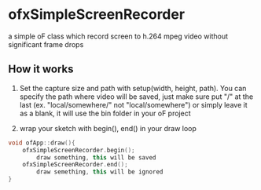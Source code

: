 # ofxSimpleScreenRecorder
a simple oF class which record screen to h.264 mpeg video without significant frame drops

## How it works
1. Set the capture size and path with setup(width, height, path). You can specify the path where video will be saved, just make sure put "/" at the last (ex. "local/somewhere/" not "local/somewhere") or simply leave it as a blank, it will use the bin folder in your oF project

2. wrap your sketch with begin(), end() in your draw loop
```c++
void ofApp::draw(){
    ofxSimpleScreenRecorder.begin();
        draw something, this will be saved
    ofxSimpleScreenRecorder.end();
        draw semething, this will be ignored
}
```

